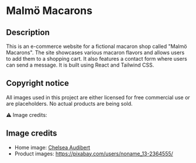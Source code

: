 # Malmö Macarons

## Description
This is an e-commerce website for a fictional macaron shop called "Malmö Macarons". The site showcases various macaron flavors and allows users to add them to a shopping cart. It also features a contact form where users can send a message. It is built using React and Tailwind CSS.

## Copyright notice
All images used in this project are either licensed for free commercial use or are placeholders. No actual products are being sold.

⚠️ Image credits:
## Image credits
- Home image: [Chelsea Audibert](https://unsplash.com/@chelseaaudibert)
- Product images: https://pixabay.com/users/noname_13-2364555/


